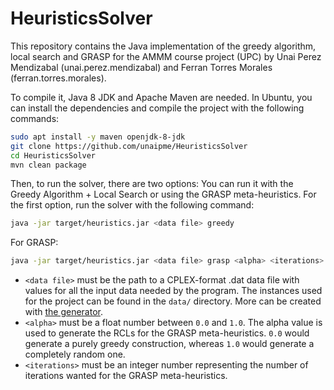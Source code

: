 # HeuristicsSolver
This repository contains the Java implementation of the greedy algorithm, local search and GRASP for the AMMM course project (UPC) by Unai Perez Mendizabal (unai.perez.mendizabal) and Ferran Torres Morales (ferran.torres.morales).

To compile it, Java 8 JDK and Apache Maven are needed. In Ubuntu, you can install the dependencies and compile the project with the following commands:

```bash
sudo apt install -y maven openjdk-8-jdk
git clone https://github.com/unaipme/HeuristicsSolver
cd HeuristicsSolver
mvn clean package
```
Then, to run the solver, there are two options: You can run it with the Greedy Algorithm + Local Search or using the GRASP meta-heuristics. For the first option, run the solver with the following command:

```bash
java -jar target/heuristics.jar <data file> greedy
```

For GRASP:

```bash
java -jar target/heuristics.jar <data file> grasp <alpha> <iterations>
```

- `<data file>` must be the path to a CPLEX-format .dat data file with values for all the input data needed by the program. The instances used for the project can be found in the `data/` directory. More can be created with [the generator](https://github.com/unaipme/InstanceGenerator).
- `<alpha>` must be a float number between `0.0` and `1.0`. The alpha value is used to generate the RCLs for the GRASP meta-heuristics. `0.0` would generate a purely greedy construction, whereas `1.0` would generate a completely random one.
- `<iterations>` must be an integer number representing the number of iterations wanted for the GRASP meta-heuristics.
